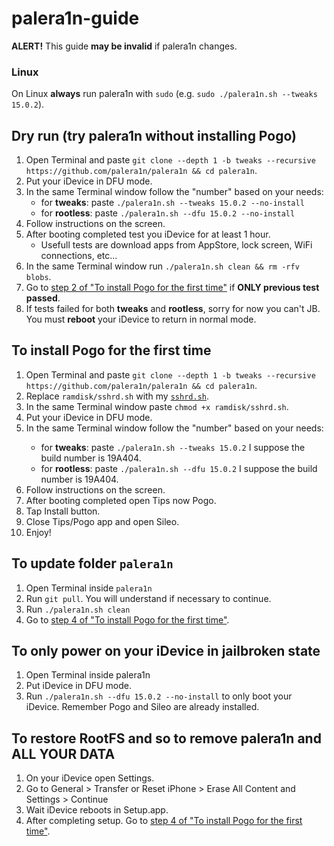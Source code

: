 # palera1n-guide

**ALERT!** This guide **may be invalid** if palera1n changes.

### Linux
On Linux **always** run palera1n with `sudo` (e.g. `sudo ./palera1n.sh --tweaks 15.0.2`).

## Dry run (try palera1n without installing Pogo)
1. Open Terminal and paste `git clone --depth 1 -b tweaks --recursive https://github.com/palera1n/palera1n && cd palera1n`.
2. Put your iDevice in DFU mode.
3. In the same Terminal window follow the "number" based on your needs:
   * for **tweaks**:  paste `./palera1n.sh --tweaks 15.0.2 --no-install`
   * for **rootless**: paste `./palera1n.sh --dfu 15.0.2 --no-install`
4. Follow instructions on the screen.
5. After booting completed test you iDevice for at least 1 hour.
   * Usefull tests are download apps from AppStore, lock screen, WiFi connections, etc...
6. In the same Terminal window run `./palera1n.sh clean && rm -rfv blobs`.
7. Go to <a href="#item2">step 2 of "To install Pogo for the first time"</a> if **ONLY previous test passed**.
8. If tests failed for both **tweaks** and **rootless**, sorry for now you can't JB. You must **reboot** your iDevice to return in normal mode.

## To install Pogo for the **first time**
<ol>
    <li id="item1">Open Terminal and paste <code>git clone --depth 1 -b tweaks --recursive https://github.com/palera1n/palera1n && cd palera1n</code>.</li>
    <li id="item2">Replace <code>ramdisk/sshrd.sh</code> with my <code><a href="https://raw.githubusercontent.com/lorenzoferron98/palera1n-guide/main/sshrd.sh">sshrd.sh</a></code>.</li>
    <li id="item3">In the same Terminal window paste <code>chmod +x ramdisk/sshrd.sh</code>.</li>
    <li id="item4">Put your iDevice in DFU mode.</li>
    <li id="item5">In the same Terminal window follow the "number" based on your needs:</li>
      <ul>
        <li>for <b>tweaks</b>:  paste <code>./palera1n.sh --tweaks 15.0.2</code> I suppose the build number is 19A404.</li>
        <li>for <b>rootless</b>: paste <code>./palera1n.sh --dfu 15.0.2</code> I suppose the build number is 19A404. </li>
      </ul>
    <li id="item6">Follow instructions on the screen.</li>
    <li id="item7">After booting completed open Tips now Pogo.</li>
    <li id="item8">Tap Install button.</li>
    <li id="item9">Close Tips/Pogo app and open Sileo.</li>
    <li id="item10">Enjoy!</li>
</ol>

## To update folder `palera1n`
1. Open Terminal inside `palera1n`
2. Run `git pull`. You will understand if necessary to continue.
3. Run `./palera1n.sh clean`
4. Go to <a href="#item4">step 4 of "To install Pogo for the first time"</a>.

## To only power on your iDevice in jailbroken state
1. Open Terminal inside palera1n
2. Put iDevice in DFU mode.
3. Run `./palera1n.sh --dfu 15.0.2 --no-install` to only boot your iDevice. Remember Pogo and Sileo are already installed.

## To restore RootFS and so to **remove palera1n** and **ALL YOUR DATA**
1. On your iDevice open Settings.
2. Go to General > Transfer or Reset iPhone > Erase All Content and Settings > Continue
3. Wait iDevice reboots in Setup.app.
4. After completing setup. Go to <a href="#item4">step 4 of "To install Pogo for the first time"</a>.
